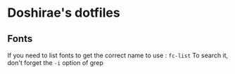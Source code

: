 # Doshirae's dotfiles

## Fonts

If you need to list fonts to get the correct name to use : `fc-list`
To search it, don't forget the `-i` option of grep
